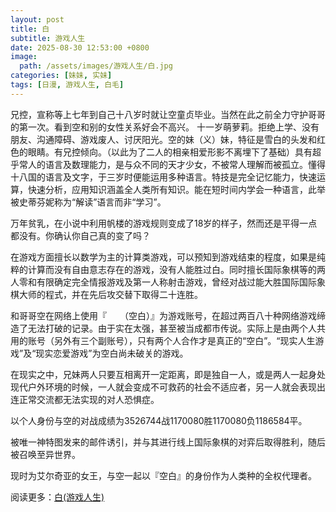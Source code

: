 ```yaml
---
layout: post
title: 白
subtitle: 游戏人生
date: 2025-08-30 12:53:00 +0800
image:
  path: /assets/images/游戏人生/白.jpg
categories: [妹妹, 实妹]
tags: [日漫, 游戏人生, 白毛]
---
```

兄控，宣称等上七年到自己十八岁时就让空童贞毕业。当然在此之前全力守护哥哥的第一次。看到空和别的女性关系好会不高兴。
十一岁萌萝莉。拒绝上学、没有朋友、沟通障碍、游戏废人、讨厌阳光。空的妹（义）妹，特征是雪白的头发和红色的眼睛。有兄控倾向。（以此为了二人的相亲相爱形影不离埋下了基础）具有超乎常人的语言及数理能力，是与众不同的天才少女，不被常人理解而被孤立。懂得十八国的语言及文字，于三岁时便能运用多种语言。特技是完全记忆能力，快速运算，快速分析，应用知识涵盖全人类所有知识。能在短时间内学会一种语言，此举被史蒂芬妮称为“解读”语言而非“学习”。

万年贫乳，在小说中利用帆楼的游戏规则变成了18岁的样子，然而还是平得一点都没有。你确认你自己真的变了吗？

在游戏方面擅长以数学为主的计算类游戏，可以预知到游戏结束的程度，如果是纯粹的计算而没有自由意志存在的游戏，没有人能胜过白。同时擅长国际象棋等的两人零和有限确定完全情报游戏及第一人称射击游戏，曾经对战过能大胜国际国际象棋大师的程式，并在先后攻交替下取得二十连胜。

和哥哥空在网络上使用『　　（空白）』为游戏账号，在超过两百八十种网络游戏缔造了无法打破的记录。由于实在太强，甚至被当成都市传说。实际上是由两个人共用的账号（另外有三个副账号），只有两个人合作才是真正的“空白”。“现实人生游戏”及“现实恋爱游戏”为空白尚未破关的游戏。

在现实之中，兄妹两人只要互相离开一定距离，即是独自一人，或是两人一起身处现代户外环境的时候，一人就会变成不可救药的社会不适应者，另一人就会表现出连正常交流都无法实现的对人恐惧症。

以个人身份与空的对战成绩为3526744战1170080胜1170080负1186584平。

被唯一神特图发来的邮件诱引，并与其进行线上国际象棋的对弈后取得胜利，随后被召唤至异世界。

现时为艾尔奇亚的女王，与空一起以『空白』的身份作为人类种的全权代理者。

阅读更多：[白(游戏人生)](https://mzh.moegirl.org.cn/%E7%99%BD(%E6%B8%B8%E6%88%8F%E4%BA%BA%E7%94%9F))
